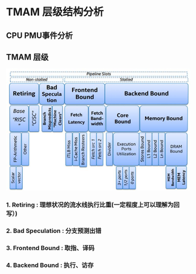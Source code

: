 # TMAM 层级结构分析
## CPU PMU事件分析
## TMAM 层级
![TMAM 层级结构图](TMAarch.jpg)
### 1. Retiring : 理想状况的流水线执行比重(一定程度上可以理解为回写）)

### 2. Bad Speculation : 分支预测出错
### 3. Frontend Bound : 取指、译码
### 4. Backend Bound : 执行、访存
